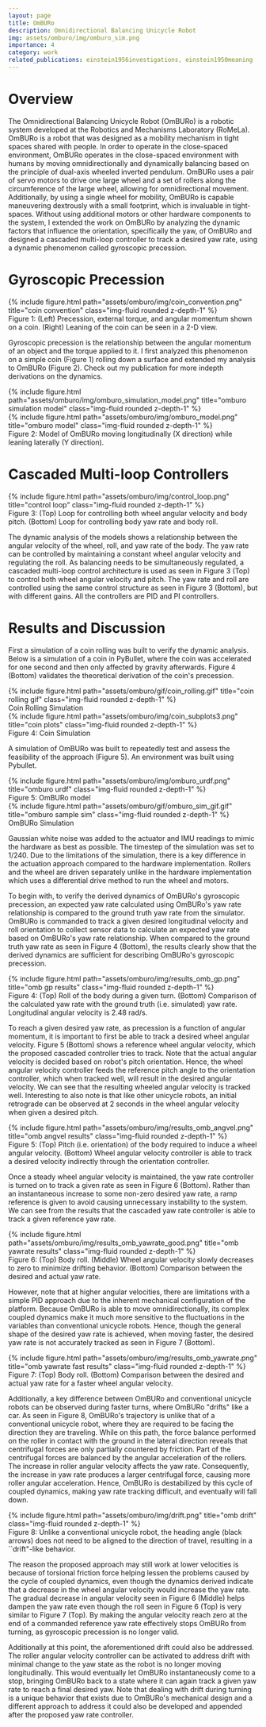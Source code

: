 ```yaml
---
layout: page
title: OmBURo
description: Omnidirectional Balancing Unicycle Robot
img: assets/omburo/img/omburo_sim.png
importance: 4
category: work
related_publications: einstein1956investigations, einstein1950meaning
---
```


# Overview
The Omnidirectional Balancing Unicycle Robot (OmBURo) is a robotic system developed at the Robotics and Mechanisms Laboratory (RoMeLa). OmBURo is a robot that was designed as a mobility mechanism in tight spaces shared with people. In order to operate in the close-spaced environment, OmBURo operates in the close-spaced environment with humans by moving omnidirectionally and dynamically balancing based on the principle of dual-axis wheeled inverted pendulum. OmBURo uses a pair of servo motors to drive one large wheel and a set of rollers along the circumference of the large wheel, allowing for omnidirectional movement. Additionally, by using a single wheel for mobility, OmBURo is capable maneuvering dextrously with a small footprint, which is invaluable in tight-spaces. Without using additional motors or other hardware components to the system, I extended the work on OmBURo by analyzing the dynamic factors that influence the orientation, specifically the yaw, of OmBURo and designed a cascaded multi-loop controller to track a desired yaw rate, using a dynamic phenomenon called gyroscopic precession.

# Gyroscopic Precession

<div class="row">
    <div class="col">
    </div>
    <div class="col-6">
        {% include figure.html path="assets/omburo/img/coin_convention.png" title="coin convention" class="img-fluid rounded z-depth-1" %}
    </div>
    <div class="col">
    </div>
</div>
<div class="caption">
    Figure 1: (Left) Precession, external torque, and angular momentum shown on a coin. (Right) Leaning of the coin can be seen in a 2-D view.
</div>

Gyroscopic precession is the relationship between the angular momentum of an object and the torque applied to it. I first analyzed this phenomenon on a simple coin (Figure 1) rolling down a surface and extended my analysis to OmBURo (Figure 2). Check out my publication for more indepth derivations on the dynamics.

<div class="row">
    <div class="col-4">
        {% include figure.html path="assets/omburo/img/omburo_simulation_model.png" title="omburo simulation model" class="img-fluid rounded z-depth-1" %}
    </div>
    <div class="col-8">
        {% include figure.html path="assets/omburo/img/omburo_model.png" title="omburo model" class="img-fluid rounded z-depth-1" %}
    </div>
</div>
<div class="caption">
    Figure 2: Model of OmBURo moving longitudinally (X direction) while leaning laterally (Y direction).
</div>

# Cascaded Multi-loop Controllers

<div class="row">
    <div class="col">
    </div>
    <div class="col-6">
        {% include figure.html path="assets/omburo/img/control_loop.png" title="control loop" class="img-fluid rounded z-depth-1" %}
    </div>
    <div class="col">
    </div>
</div>
<div class="caption">
    Figure 3: (Top) Loop for controlling both wheel angular velocity and body pitch. (Bottom) Loop for controlling body yaw rate and body roll.
</div>

The dynamic analysis of the models shows a relationship between the angular velocity of the wheel, roll, and yaw rate of the body. The yaw rate can be controlled by maintaining a constant wheel angular velocity and regulating the roll. As balancing needs to be simultaneously regulated, a cascaded multi-loop control architecture is used as seen in Figure 3 (Top) to control both wheel angular velocity and pitch. The yaw rate and roll are controlled using the same control structure as seen in Figure 3 (Bottom), but with different gains. All the controllers are PID and PI controllers.

# Results and Discussion
First a simulation of a coin rolling was built to verify the dynamic analysis. Below is a simulation of a coin in PyBullet, where the coin was accelerated for one second and then only affected by gravity afterwards. Figure 4 (Bottom) validates the theoretical derivation of the coin's precession.

<div class="row">
    <div class="col">
    </div>
    <div class="col-6">
        {% include figure.html path="assets/omburo/gif/coin_rolling.gif" title="coin rolling gif" class="img-fluid rounded z-depth-1" %}
    </div>
    <div class="col">
    </div>
</div>
<div class="caption">
    Coin Rolling Simulation
</div>

<div class="row">
    <div class="col">
    </div>
    <div class="col-6">
        {% include figure.html path="assets/omburo/img/coin_subplots3.png" title="coin plots" class="img-fluid rounded z-depth-1" %}
    </div>
    <div class="col">
    </div>
</div>
<div class="caption">
    Figure 4: Coin Simulation
</div>

A simulation of OmBURo was built to repeatedly test and assess the feasibility of the approach (Figure 5). An environment was built using Pybullet. 

<div class="row">
    <div class="col">
    </div>
    <div class="col-6">
        {% include figure.html path="assets/omburo/img/omburo_urdf.png" title="omburo urdf" class="img-fluid rounded z-depth-1" %}
    </div>
    <div class="col">
    </div>
</div>
<div class="caption">
    Figure 5: OmBURo model
</div>

<div class="row">
    <div class="col">
    </div>
    <div class="col-8">
        {% include figure.html path="assets/omburo/gif/omburo_sim_gif.gif" title="omburo sample sim" class="img-fluid rounded z-depth-1" %}
    </div>
    <div class="col">
    </div>
</div>
<div class="caption">
    OmBURo Simulation
</div>

Gaussian white noise was added to the actuator and IMU readings to mimic the hardware as best as possible. The timestep of the simulation was set to 1/240. Due to the limitations of the simulation, there is a key difference in the actuation approach compared to the hardware implementation. Rollers and the wheel are driven separately unlike in the hardware implementation which uses a differential drive method to run the wheel and motors. 

To begin with, to verify the derived dynamics of OmBURo's gyroscopic precession, an expected yaw rate calculated using OmBURo's yaw rate relationship is compared to the ground truth yaw rate from the simulator.
OmBURo is commanded to track a given desired longitudinal velocity and roll orientation to collect sensor data to calculate an expected yaw rate based on OmBURo's yaw rate relationship. When compared to the ground truth yaw rate as seen in Figure 4 (Bottom), the results clearly show that the derived dynamics are sufficient for describing OmBURo's gyroscopic precession.

<div class="row">
    <div class="col">
    </div>
    <div class="col-6">
        {% include figure.html path="assets/omburo/img/results_omb_gp.png" title="omb gp results" class="img-fluid rounded z-depth-1" %}
    </div>
    <div class="col">
    </div>
</div>
<div class="caption">
    Figure 4: (Top) Roll of the body during a given turn. (Bottom) Comparison of the calculated yaw rate with the ground truth (i.e. simulated) yaw rate. Longitudinal angular velocity is 2.48 rad/s.
</div>

To reach a given desired yaw rate, as precession is a function of angular momentum, it is important to first be able to track a desired wheel angular velocity. Figure 5 (Bottom) shows a reference wheel angular velocity, which the proposed cascaded controller tries to track. Note that the actual angular velocity is decided based on robot's pitch orientation. Hence, the wheel angular velocity controller feeds the reference pitch angle to the orientation controller, which when tracked well, will result in the desired angular velocity. We can see that the resulting wheeled angular velocity is tracked well. Interesting to also note is that like other unicycle robots, an initial retrograde can be observed at 2 seconds in the wheel angular velocity when given a desired pitch. 

<div class="row">
    <div class="col">
    </div>
    <div class="col-6">
        {% include figure.html path="assets/omburo/img/results_omb_angvel.png" title="omb angvel results" class="img-fluid rounded z-depth-1" %}
    </div>
    <div class="col">
    </div>
</div>
<div class="caption">
    Figure 5: (Top) Pitch (i.e. orientation) of the body required to induce a wheel angular velocity. (Bottom) Wheel angular velocity controller is able to track a desired velocity indirectly through the orientation controller.
</div>

Once a steady wheel angular velocity is maintained, the yaw rate controller is turned on to track a given rate as seen in Figure 6 (Bottom). Rather than an instantaneous increase to some non-zero desired yaw rate, a ramp reference is given to avoid causing unnecessary instability to the system. We can see from the results that the cascaded yaw rate controller is able to track a given reference yaw rate.

<div class="row">
    <div class="col">
    </div>
    <div class="col-6">
        {% include figure.html path="assets/omburo/img/results_omb_yawrate_good.png" title="omb yawrate results" class="img-fluid rounded z-depth-1" %}
    </div>
    <div class="col">
    </div>
</div>
<div class="caption">
    Figure 6: (Top) Body roll. (Middle) Wheel angular velocity slowly decreases to zero to minimize drifting behavior. (Bottom) Comparison between the desired and actual yaw rate.
</div>

However, note that at higher angular velocities, there are limitations with a simple PID approach due to the inherent mechanical configuration of the platform. Because OmBURo is able to move omnidirectionally, its complex coupled dynamics make it much more sensitive to the fluctuations in the variables than conventional unicycle robots. Hence, though the general shape of the desired yaw rate is achieved, when moving faster, the desired yaw rate is not accurately tracked as seen in Figure 7 (Bottom).

<div class="row">
    <div class="col">
    </div>
    <div class="col-6">
        {% include figure.html path="assets/omburo/img/results_omb_yawrate.png" title="omb yawrate fast results" class="img-fluid rounded z-depth-1" %}
    </div>
    <div class="col">
    </div>
</div>
<div class="caption">
    Figure 7: (Top) Body roll. (Bottom) Comparison between the desired and actual yaw rate for a faster wheel angular velocity.
</div>

Additionally, a key difference between OmBURo and conventional unicycle robots can be observed during faster turns, where OmBURo "drifts" like a car. As seen in Figure 8, OmBURo's trajectory is unlike that of a conventional unicycle robot, where they are required to be facing the direction they are traveling. While on this path, the force balance performed on the roller in contact with the ground in the lateral direction reveals that centrifugal forces are only partially countered by friction. Part of the centrifugal forces are balanced by the angular acceleration of the rollers. The increase in roller angular velocity affects the yaw rate. Consequently, the increase in yaw rate produces a larger centrifugal force, causing more roller angular acceleration. Hence, OmBURo is destabilized by this cycle of coupled dynamics, making yaw rate tracking difficult, and eventually will fall down.

<div class="row">
    <div class="col">
    </div>
    <div class="col-6">
        {% include figure.html path="assets/omburo/img/drift.png" title="omb drift" class="img-fluid rounded z-depth-1" %}
    </div>
    <div class="col">
    </div>
</div>
<div class="caption">
    Figure 8: Unlike a conventional unicycle robot, the heading angle (black arrows) does not need to be aligned to the direction of travel, resulting in a ``drift"-like behavior.
</div>

The reason the proposed approach may still work at lower velocities is because of torsional friction force helping lessen the problems caused by the cycle of coupled dynamics, even though the dynamics derived indicate that a decrease in the wheel angular velocity would increase the yaw rate. The gradual decrease in angular velocity seen in Figure 6 (Middle) helps dampen the yaw rate even though the roll seen in Figure 6 (Top) is very similar to Figure 7 (Top). By making the angular velocity reach zero at the end of a commanded reference yaw rate effectively stops OmBURo from turning, as gyroscopic precession is no longer valid.

Additionally at this point, the aforementioned drift could also be addressed. The roller angular velocity controller can be activated to address drift with minimal change to the yaw state as the robot is no longer moving longitudinally. This would eventually let OmBURo instantaneously come to a stop, bringing OmBURo back to a state where it can again track a given yaw rate to reach a final desired yaw. Note that dealing with drift during turning is a unique behavior that exists due to OmBURo's mechanical design and a different approach to address it could also be developed and appended after the proposed yaw rate controller.